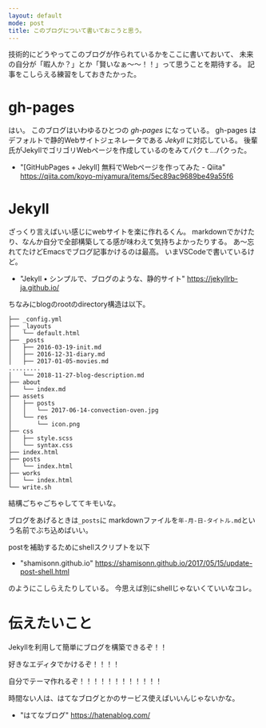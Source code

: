 ```yaml
---
layout: default
mode: post
title: このブログについて書いておこうと思う。
---
```


技術的にどうやってこのブログが作られているかをここに書いておいて、
未来の自分が「暇人か？」とか「賢いなぁ〜〜！！」って思うことを期待する。
記事をこしらえる練習をしておきたかった。

# gh-pages

はい。
このブログはいわゆるひとつの *gh-pages* になっている。
gh-pages はデフォルトで静的Webサイトジェネレータである *Jekyll* に対応している。
後輩氏がJekyllでゴリゴリWebページを作成しているのをみてパクｔ…パクった。

* "[GitHubPages + Jekyll] 無料でWebページを作ってみた - Qiita" https://qiita.com/koyo-miyamura/items/5ec89ac9689be49a55f6

# Jekyll

ざっくり言えばいい感じにwebサイトを楽に作れるくん。
markdownでかけたり、なんか自分で全部構築してる感が味わえて気持ちよかったりする。
あ〜忘れてたけどEmacsでブログ記事かけるのは最高。
いまVSCodeで書いているけど。

* "Jekyll • シンプルで、ブログのような、静的サイト" https://jekyllrb-ja.github.io/

ちなみにblogのrootのdirectory構造は以下。

```
├── _config.yml
├── _layouts
│   └── default.html
├── _posts
│   ├── 2016-03-19-init.md
│   ├── 2016-12-31-diary.md
│   ├── 2017-01-05-movies.md
.........
│   └── 2018-11-27-blog-description.md
├── about
│   └── index.md
├── assets
│   ├── posts
│   │   └── 2017-06-14-convection-oven.jpg
│   └── res
│       └── icon.png
├── css
│   ├── style.scss
│   └── syntax.css
├── index.html
├── posts
│   └── index.html
├── works
│   └── index.html
└── write.sh
```

結構ごちゃごちゃしててキモいな。

ブログをあげるときは`_posts`に
markdownファイルを`年-月-日-タイトル.md`という名前でぶち込めばいい。

postを補助するためにshellスクリプトを以下

* "shamisonn.github.io" https://shamisonn.github.io/2017/05/15/update-post-shell.html

のようにこしらえたりしている。
今思えば別にshellじゃないくていいなコレ。

# 伝えたいこと

Jekyllを利用して簡単にブログを構築できるぞ！！

好きなエディタでかけるぞ！！！！

自分でテーマ作れるぞ！！！！！！！！！！！！

時間ない人は、はてなブログとかのサービス使えばいいんじゃないかな。

* "はてなブログ" https://hatenablog.com/